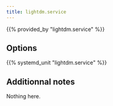 ```yaml
---
title: lightdm.service
---
```


{{% provided_by "lightdm.service" %}}

## Options

{{% systemd_unit "lightdm.service" %}}

## Additionnal notes

Nothing here.